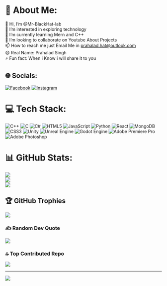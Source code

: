 # 💫 About Me:
👋 Hi, I’m @Mr-BlackHat-lab<br>👀 I’m interested in exploring technology<br>🌱 I’m currently learning Mern and C++<br>💞️ I’m looking to collaborate on Youtube About Projects<br>📫 How to reach me just Email Me in prahalad.hat@outlook.com<br>😄 Real Name: Prahalad Singh<br>⚡ Fun fact: When i Know i will share it to you


## 🌐 Socials:
[![Facebook](https://img.shields.io/badge/Facebook-%231877F2.svg?logo=Facebook&logoColor=white)](https://facebook.com/parahalad) [![Instagram](https://img.shields.io/badge/Instagram-%23E4405F.svg?logo=Instagram&logoColor=white)](https://instagram.com/_prahalad_singh) 

# 💻 Tech Stack:
![C++](https://img.shields.io/badge/c++-%2300599C.svg?style=for-the-badge&logo=c%2B%2B&logoColor=white) ![C](https://img.shields.io/badge/c-%2300599C.svg?style=for-the-badge&logo=c&logoColor=white) ![C#](https://img.shields.io/badge/c%23-%23239120.svg?style=for-the-badge&logo=csharp&logoColor=white) ![HTML5](https://img.shields.io/badge/html5-%23E34F26.svg?style=for-the-badge&logo=html5&logoColor=white) ![JavaScript](https://img.shields.io/badge/javascript-%23323330.svg?style=for-the-badge&logo=javascript&logoColor=%23F7DF1E) ![Python](https://img.shields.io/badge/python-3670A0?style=for-the-badge&logo=python&logoColor=ffdd54) ![React](https://img.shields.io/badge/react-%2320232a.svg?style=for-the-badge&logo=react&logoColor=%2361DAFB) ![MongoDB](https://img.shields.io/badge/MongoDB-%234ea94b.svg?style=for-the-badge&logo=mongodb&logoColor=white) ![CSS3](https://img.shields.io/badge/css3-%231572B6.svg?style=for-the-badge&logo=css3&logoColor=white) ![Unity](https://img.shields.io/badge/unity-%23000000.svg?style=for-the-badge&logo=unity&logoColor=white) ![Unreal Engine](https://img.shields.io/badge/unrealengine-%23313131.svg?style=for-the-badge&logo=unrealengine&logoColor=white) ![Godot Engine](https://img.shields.io/badge/GODOT-%23FFFFFF.svg?style=for-the-badge&logo=godot-engine) ![Adobe Premiere Pro](https://img.shields.io/badge/Adobe%20Premiere%20Pro-9999FF.svg?style=for-the-badge&logo=Adobe%20Premiere%20Pro&logoColor=white) ![Adobe Photoshop](https://img.shields.io/badge/adobe%20photoshop-%2331A8FF.svg?style=for-the-badge&logo=adobe%20photoshop&logoColor=white)
# 📊 GitHub Stats:
![](https://github-readme-stats.vercel.app/api?username=Mr-BlackHat-lab&theme=dark&hide_border=false&include_all_commits=false&count_private=false)<br/>
![](https://github-readme-streak-stats.herokuapp.com/?user=Mr-BlackHat-lab&theme=dark&hide_border=false)<br/>
![](https://github-readme-stats.vercel.app/api/top-langs/?username=Mr-BlackHat-lab&theme=dark&hide_border=false&include_all_commits=false&count_private=false&layout=compact)

## 🏆 GitHub Trophies
![](https://github-profile-trophy.vercel.app/?username=Mr-BlackHat-lab&theme=aura_dark&no-frame=false&no-bg=false&margin-w=4)

### ✍️ Random Dev Quote
![](https://quotes-github-readme.vercel.app/api?type=horizontal&theme=radical)

### 🔝 Top Contributed Repo
![](https://github-contributor-stats.vercel.app/api?username=Mr-BlackHat-lab&limit=5&theme=dark&combine_all_yearly_contributions=true)

---
[![](https://visitcount.itsvg.in/api?id=Mr-BlackHat-lab&icon=0&color=4)](https://visitcount.itsvg.in)

<!-- Proudly created with GPRM ( https://gprm.itsvg.in ) -->
